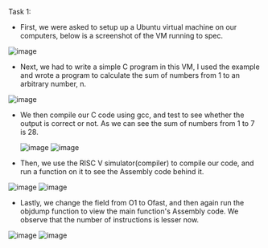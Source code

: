 Task 1:

- First, we were asked to setup up a Ubuntu virtual machine on our computers, below is a screenshot of the VM running to spec.

![image](https://github.com/user-attachments/assets/bb6ab50a-c0d6-4d9b-85bc-722a8fcfda82)

- Next, we had to write a simple C program in this VM, I used the example and wrote a program to calculate the sum of numbers from 1 to an arbitrary number, n.

![image](https://github.com/user-attachments/assets/5e2fad4f-804e-426c-8877-8ddd6d6de33a)

- We then compile our C code using gcc, and test to see whether the output is correct or not. As we can see the sum of numbers from 1 to 7 is 28.

  ![image](https://github.com/user-attachments/assets/f931bfc3-fbd2-40ed-8584-78a9b29ebebf)
  ![image](https://github.com/user-attachments/assets/69431583-123a-45da-816f-9e83c5804b5a)

- Then, we use the RISC V simulator(compiler) to compile our code, and run a function on it to see the Assembly code behind it.

![image](https://github.com/user-attachments/assets/2c786f56-4fac-4433-9845-5197848d473f)
![image](https://github.com/user-attachments/assets/37b094f7-02a3-4bbf-8027-f0a0daabe21f)

- Lastly, we change the field from O1 to Ofast, and then again run the objdump function to view the main function's Assembly code. We observe that the number of instructions is lesser now.

![image](https://github.com/user-attachments/assets/f3f7e906-5b2c-4722-b7fd-6a0150c9059b)
![image](https://github.com/user-attachments/assets/86f3b802-cab4-416b-9fd0-807358223663)
